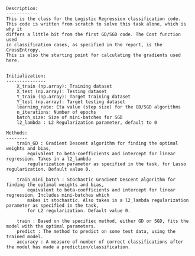    Description:
    ------------
    This is the class for the Logistic Regression classification code. 
    This code is written from scratch to solve this task alone, which is why it 
    differs a little bit from the first GD/SGD code. The Cost function used 
    in classification cases, as specified in the report, is the CrossEntropy.
    This is also the starting point for calculating the gradients used here. 
    

    Initialization:
    ---------------
        X_train (np.array): Training dataset
        X_test (np.array): Testing dataset
        Y_train (np.array): Target training dataset
        Y_test (np.array): Target testing dataset
        learning_rate: Eta value (step size) for the GD/SGD algorithms
        n_iterations: Number of epochs
        batch_size: Size of mini-batches for SGD 
        l2_lambda : L2 Regularization parameter, default to 0
    
    Methods:
    --------
        train_GD : Gradient Descent algorithm for finding the optimal weights and bias, 
            equivalent to beta-coefficients and intercept for linear regression. Takes in a l2_lambda
            regularization parameter as specified in the task, for Lasso regularization. Default value 0.

        train_mini_batch : Stochastic Gradient Descent algorithm for finding the optimal weights and bias, 
            equivalent to beta-coefficients and intercept for linear regression. Includes mini-batches which
            makes it stochastic. Also takes in a l2_lambda regularization parameter as specified in the task, 
            for L2 regularization. Default value 0.

        train : Based on the specifiec method, either GD or SGD, fits the model with the optimal parameters.
        predict : The method to predict on some test data, using the trained model.
        accuracy : A measure of number of correct classifications after the model has made a prediction/classification.
         
